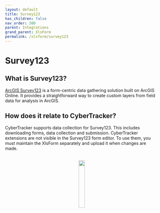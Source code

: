 ```yaml
---
layout: default
title: Survey123
has_children: false
nav_order: 300
parent: Integrations
grand_parent: XlsForm
permalink: /xlsform/survey123
---
```


# Survey123

## What is Survey123?
[ArcGIS Survey123](https://survey123.arcgis.com/) is a form-centric data gathering solution built on ArcGIS Online. It provides a straightforward way to create custom layers from field data for analysis in ArcGIS.

## How does it relate to CyberTracker?
CyberTracker supports data collection for Survey123. This includes downloading forms, data collection and submission. CyberTracker extensions are not visible in the Survey123 form editor. To use them, you must maintain the XlsForm separately and upload it when changes are made.

<br/>
<div style="text-align: center;">
    <img src="{{ site.baseurl }}/assets/survey123/logo.svg" style="width:20%;"/>
</div>
